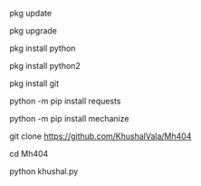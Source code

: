 pkg update

pkg upgrade

pkg install python

pkg install python2

pkg install git

python -m pip install requests

python -m pip install mechanize

git clone https://github.com/KhushalVala/Mh404

cd Mh404

python khushal.py

